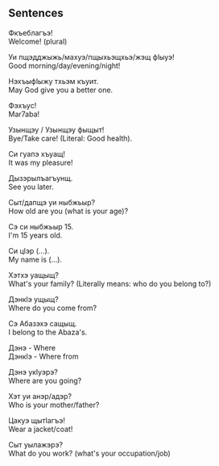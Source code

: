 ## Sentences

Фкъеблагъэ!  
Welcome! (plural)

Уи пщэдджыжь/махуэ/пщыхьэщхьэ/жэщ фӏыуэ!  
Good morning/day/evening/night!

Нэхъыфӏыжу тхьэм къуит.  
May God give you a better one.

Фэхъус!  
Mar7aba!

Узынщэу / Узынщэу фыщыт!  
Bye/Take care! (Literal: Good health).

Си гуапэ хъуащ!  
It was my pleasure!

Дызэрылъагъунщ.  
See you later.

Сыт/дапщэ уи ныбжьыр?  
How old are you (what is your age)?

Сэ си ныбжьыр 15.  
I'm 15 years old.

Си цӏэр (...).  
My name is (...).

Хэтхэ уащыщ?  
What's your family? (Literally means: who do you belong to?)

Дэнкӏэ ущыщ?  
Where do you come from?

Сэ Абазэхэ сащыщ.  
I belong to the Abaza's.

Дэнэ   - Where  
Дэнкӏэ - Where from

Дэнэ укӏуэрэ?  
Where are you going?

Хэт уи анэр/адэр?  
Who is your mother/father?

Цакуэ щытӏагъэ!  
Wear a jacket/coat!

Сыт уылажэрэ?  
What do you work? (what's your occupation/job)

